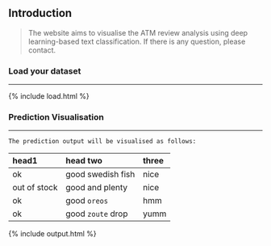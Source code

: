 ## Introduction
> The website aims to visualise the ATM review analysis using deep learning-based text classification.
> If there is any question, please contact. 

### Load your dataset
* * *

{% include load.html %}


### Prediction Visualisation
* * *

```
The prediction output will be visualised as follows:
```
| head1        | head two          | three |
|:-------------|:------------------|:------|
| ok           | good swedish fish | nice  |
| out of stock | good and plenty   | nice  |
| ok           | good `oreos`      | hmm   |
| ok           | good `zoute` drop | yumm  |


{% include output.html %}

